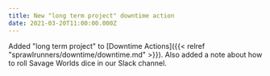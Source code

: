 ```yaml
---
title: New "long term project" downtime action
date: 2021-03-20T11:00:00.000Z
---
```

Added "long term project" to [Downtime Actions]({{< relref "sprawlrunners/downtime/downtime.md" >}}). Also added a note about how to roll Savage Worlds dice in our Slack channel.
<!--more--> 